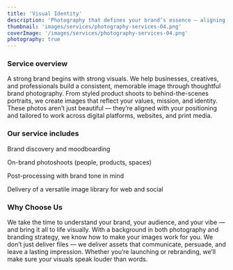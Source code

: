 ```yaml
---
title: 'Visual Identity'
description: 'Photography that defines your brand’s essence — aligning visuals with your mission, tone, and audience for lasting impact.'
thumbnail: 'images/services/photography-services-04.png'
coverImage: '/images/services/photography-services-04.png'
photography: true
---
```


### Service overview

A strong brand begins with strong visuals. We help businesses, creatives, and professionals build a consistent, memorable image through thoughtful brand photography. From styled product shoots to behind-the-scenes portraits, we create images that reflect your values, mission, and identity. These photos aren’t just beautiful — they’re aligned with your positioning and tailored to work across digital platforms, websites, and print media.

### Our service includes

Brand discovery and moodboarding

On-brand photoshoots (people, products, spaces)

Post-processing with brand tone in mind

Delivery of a versatile image library for web and social

### Why Choose Us

We take the time to understand your brand, your audience, and your vibe — and bring it all to life visually. With a background in both photography and branding strategy, we know how to make your images work for you. We don’t just deliver files — we deliver assets that communicate, persuade, and leave a lasting impression. Whether you’re launching or rebranding, we’ll make sure your visuals speak louder than words.